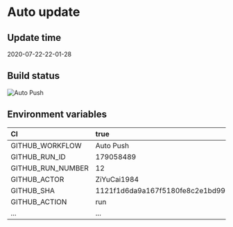 ﻿# Auto update

## Update time

2020-07-22-22-01-28

## Build status

![Auto Push](https://github.com/ZiYuCai1984/Rustle.fmLuWorks.Automation.DailyPush/workflows/Auto%20Push/badge.svg)

## Environment variables

| CI  | true  |
| :------------ | :------------ |
| GITHUB_WORKFLOW	|  Auto Push |
| GITHUB_RUN_ID	|  179058489 |
| GITHUB_RUN_NUMBER	|  12 |
| GITHUB_ACTOR	|  ZiYuCai1984 |
| GITHUB_SHA	|  1121f1d6da9a167f5180fe8c2e1bd99b547a304a |
| GITHUB_ACTION	|  run |
| ... |...|
